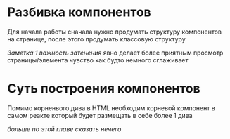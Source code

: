 # Разбивка компонентов #
Для начала работы сначала нужно продумать структуру компонентов
на странице, после этого продумать классовую структуру

*Заметка 1 важность затенения*
явно делает более приятным просмотр страницы/элемента
чувство как будто немного сглаживает

# Суть построения компонентов #
Помимо корненвого дива в HTML необходим
корневой компонент в самом реакте который 
будет размещать в себе более 1 дива

*больше по этой главе сказать нечего* 